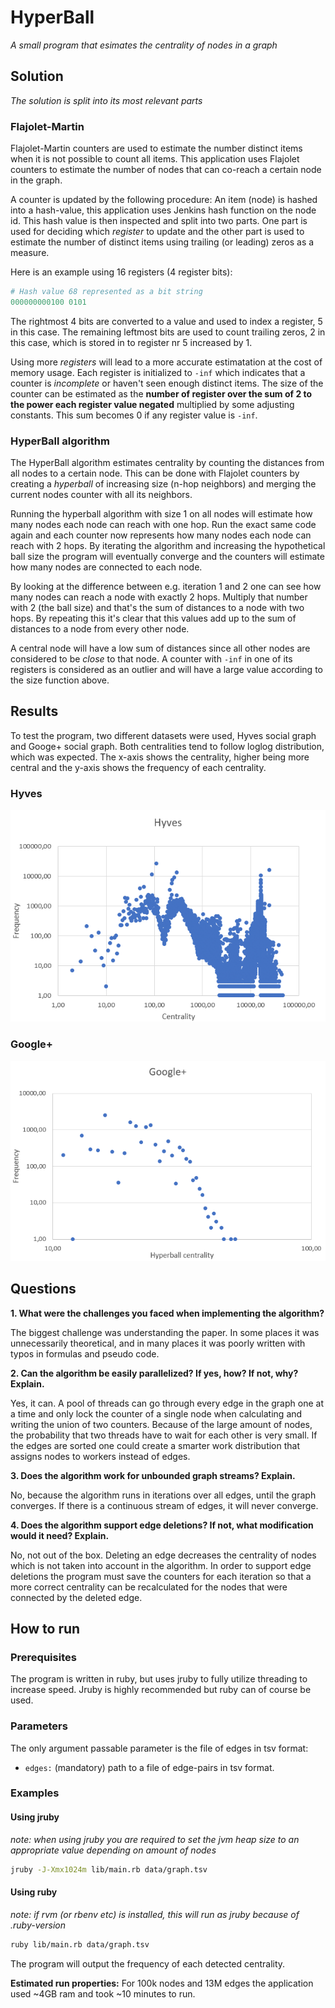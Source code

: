 # HyperBall
*A small program that esimates the centrality of nodes in a graph*

## Solution
*The solution is split into its most relevant parts*

### Flajolet-Martin
Flajolet-Martin counters are used to estimate the number distinct items when it is not possible to count all items.
This application uses Flajolet counters to estimate the number of nodes that can co-reach a certain node in the graph.

A counter is updated by the following procedure:
An item (node) is hashed into a hash-value, this application uses Jenkins hash function on the node id. This hash value is then inspected and split into two parts.
One part is used for deciding which *register* to update and the other part is used to estimate the number of distinct items using trailing (or leading) zeros as a measure.

Here is an example using 16 registers (4 register bits):

```ruby
# Hash value 68 represented as a bit string
000000000100 0101
```

The rightmost 4 bits are converted to a value and used to index a register, 5 in this case.
The remaining leftmost bits are used to count trailing zeros, 2 in this case, which is stored in to register nr 5 increased by 1.


Using more *registers* will lead to a more accurate estimatation at the cost of memory usage. Each register is initialized to `-inf` which indicates that a counter is *incomplete* or haven't seen enough distinct items.
The size of the counter can be estimated as the **number of register over the sum of 2 to the power each register value negated** multiplied by some adjusting constants. This sum becomes 0 if any register value is `-inf`.

### HyperBall algorithm
The HyperBall algorithm estimates centrality by counting the distances from all nodes to a certain node. This can be done with Flajolet counters by creating a *hyperball* of increasing size (n-hop neighbors) and merging the current nodes counter with all its neighbors. 

Running the hyperball algorithm with size 1 on all nodes will estimate how many nodes each node can reach with one hop. Run the exact same code again and each counter now represents how many nodes each node can reach with 2 hops. By iterating the algorithm and increasing the hypothetical ball size the program will eventually converge and the counters will estimate how many nodes are connected to each node.

By looking at the difference between e.g. iteration 1 and 2 one can see how many nodes can reach a node with exactly 2 hops. Multiply that number with 2 (the ball size) and that's the sum of distances to a node with two hops. By repeating this it's clear that this values add up to the sum of distances to a node from every other node.

A central node will have a low sum of distances since all other nodes are considered to be *close* to that node. A counter with `-inf` in one of its registers is considered as an outlier and will have a large value according to the size function above.

## Results
To test the program, two different datasets were used, Hyves social graph and Googe+ social graph. Both centralities tend to follow loglog distribution, which was expected. The x-axis shows the centrality, higher being more central and the y-axis shows the frequency of each centrality.

### Hyves

![hyves graph](https://github.com/loveo/ID2222/blob/master/3/images/hyves.png "Hyves centrality graph")
  
### Google+

![goolge+ graph](https://github.com/loveo/ID2222/blob/master/3/images/googleplus.png "Google+ centrality graph")

## Questions

**1. What were the challenges you faced when implementing the algorithm?**

The biggest challenge was understanding the paper. In some places it was unnecessarily theoretical, and in many places it was poorly written with typos in formulas and pseudo code. 

**2. Can the algorithm be easily parallelized? If yes, how? If not, why? Explain.**

Yes, it can. A pool of threads can go through every edge in the graph one at a time and only lock the counter of a single node when calculating and writing the union of two counters. Because of the large amount of nodes, the probability that two threads have to wait for each other is very small. If the edges are sorted one could create a smarter work distribution that assigns nodes to workers instead of edges.

**3. Does the algorithm work for unbounded graph streams? Explain.**

No, because the algorithm runs in iterations over all edges, until the graph converges. If there is a continuous stream of edges, it will never converge. 

**4. Does the algorithm support edge deletions? If not, what modification would it need? Explain.**

No, not out of the box. Deleting an edge decreases the centrality of nodes which is not taken into account in the algorithm.
In order to support edge deletions the program must save the counters for each iteration so that a more correct centrality can be recalculated for the nodes that were connected by the deleted edge.

## How to run

### Prerequisites
The program is written in ruby, but uses jruby to fully utilize threading to increase speed.
Jruby is highly recommended but ruby can of course be used.

### Parameters
The only argument passable parameter is the file of edges in tsv format:

 - `edges:` (mandatory) path to a file of edge-pairs in tsv format.
 
### Examples

#### Using jruby
*note: when using jruby you are required to set the jvm heap size to an appropriate value depending on amount of nodes*

```bash
jruby -J-Xmx1024m lib/main.rb data/graph.tsv
```

#### Using ruby
*note: if rvm (or rbenv etc) is installed, this will run as jruby because of .ruby-version*
```bash
ruby lib/main.rb data/graph.tsv
```

The program will output the frequency of each detected centrality.


**Estimated run properties:** For 100k nodes and 13M edges the application used ~4GB ram and took ~10 minutes to run.
